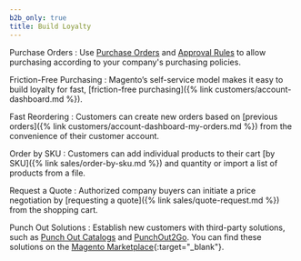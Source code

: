 ```yaml
---
b2b_only: true
title: Build Loyalty
---
```


Purchase Orders
:  Use [Purchase Orders][4] and [Approval Rules][5] to allow purchasing according to your company's purchasing policies.

Friction-Free Purchasing
:  Magento’s self-service model makes it easy to build loyalty for fast, [friction-free purchasing]({% link customers/account-dashboard.md %}).

Fast Reordering
:  Customers can create new orders based on [previous orders]({% link customers/account-dashboard-my-orders.md %}) from the convenience of their customer account.

Order by SKU
:  Customers can add individual products to their cart [by SKU]({% link sales/order-by-sku.md %}) and quantity or import a list of products from a file.

Request a Quote
:  Authorized company buyers can initiate a price negotiation by [requesting a quote]({% link sales/quote-request.md %}) from the shopping cart.

Punch Out Solutions
:  Establish new customers with third-party solutions, such as [Punch Out Catalogs][2] and [PunchOut2Go][3]. You can find these solutions on the [Magento Marketplace][1]{:target="_blank"}.

[1]: https://marketplace.magento.com/
[2]: https://www.punchoutcatalogs.com/
[3]: https://www.punchout2go.com/
[4]: ../customers/account-dashboard-my-purchase-orders.html
[5]: ../customers/account-dashboard-approval-rules.html
